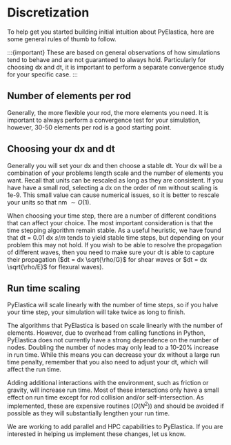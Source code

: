 # Discretization

To help get you started building initial intuition about PyElastica, here are some general rules of thumb to follow. 

:::{important}
These are based on general observations of how simulations tend to behave and are not guaranteed to always hold. Particularly for choosing dx and dt, it is important to perform a separate convergence study for your specific case.
:::

## Number of elements per rod
Generally, the more flexible your rod, the more elements you need. It is important to always perform a convergence test for your simulation, however, 30-50 elements per rod is a good starting point. 

## Choosing your dx and dt
Generally you will set your dx and then choose a stable dt. Your dx will be a combination of your problems length scale and the number of elements you want. Recall that units can be rescaled as long as they are consistent. If you have have a small rod, selecting a dx on the order of nm without scaling is 1e-9. This small value can cause numerical issues, so it is better to rescale your units so that nm $\sim O(1)$. 

When choosing your time step, there are a number of different conditions that can affect your choice. The most important consideration is that the time stepping algorithm remain stable. As a useful heuristic, we have found that dt = 0.01 dx $s/m$ tends to yield stable time steps, but depending on your problem this may not hold. If you wish to be able to resolve the propagation of different waves, then you need to make sure your dt is able to capture their propagation ($dt = dx \sqrt{\rho/G}$ for shear waves or $dt = dx \sqrt{\rho/E}$ for flexural waves).

## Run time scaling
PyElastica will scale linearly with the number of time steps, so if you halve your time step, your simulation will take twice as long to finish. 

The algorithms that PyElastica is based on scale linearly with the number of elements. However, due to overhead from calling functions in Python, PyElastica does not currently have a strong dependence on the number of nodes. Doubling the number of nodes may only lead to a 10-20% increase in run time. While this means you can decrease your dx without a large run time penalty, remember that you also need to adjust your dt, which will affect the run time. 

Adding additional interactions with the environment, such as friction or gravity, will increase run time. Most of these interactions only have a small effect on run time except for rod collision and/or self-intersection. As implemented, these are expensive routines ($O(N^2)$) and should be avoided if possible as they will substantially lengthen your run time.

We are working to add parallel and HPC capabilities to PyElastica. If you are interested in helping us implement these changes, let us know.
